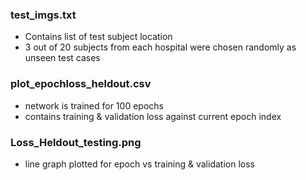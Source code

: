 
### test_imgs.txt
* Contains list of test subject location 
* 3 out of 20 subjects from each hospital were chosen randomly as unseen test cases 

### plot_epochloss_heldout.csv
* network is trained for 100 epochs
* contains training & validation loss against current epoch index

### Loss_Heldout_testing.png
* line graph plotted for epoch vs training & validation loss
